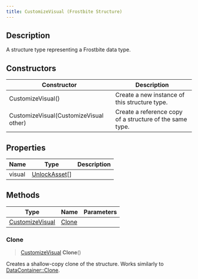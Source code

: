 ```yaml
---
title: CustomizeVisual (Frostbite Structure)
---
```

## Description

A structure type representing a Frostbite data type.

## Constructors

| Constructor                            | Description                                              |
| -------------------------------------- | -------------------------------------------------------- |
| CustomizeVisual()                      | Create a new instance of this structure type.            |
| CustomizeVisual(CustomizeVisual other) | Create a reference copy of a structure of the same type. |

## Properties

| Name   | Type                           | Description |
| ------ | ------------------------------ | ----------- |
| visual | [UnlockAsset](UnlockAsset)\[\] |             |

## Methods

| Type                               | Name            | Parameters |
| ---------------------------------- | --------------- | ---------- |
| [CustomizeVisual](CustomizeVisual) | [Clone](#clone) |            |

### Clone

> [CustomizeVisual](CustomizeVisual) **Clone**()

Creates a shallow-copy clone of the structure. Works similarly to [DataContainer::Clone](/vext/ref/cls/shr/datacontainer#clone).
